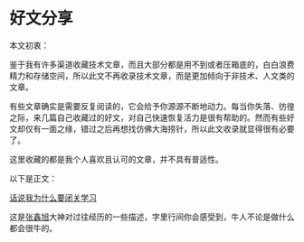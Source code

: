 # 好文分享

本文初衷：

鉴于我有许多渠道收藏技术文章，而且大部分都是用不到或者压箱底的，白白浪费精力和存储空间，所以此文不再收录技术文章，而是更加倾向于非技术、人文类的文章。

有些文章确实是需要反复阅读的，它会给予你源源不断地动力。每当你失落、彷徨之际，来几篇自己收藏过的好文，对自己快速恢复活力是很有帮助的。然而有些好文却仅有一面之缘，错过之后再想找仿佛大海捞针，所以此文收录就显得很有必要了。

这里收藏的都是我个人喜欢且认可的文章，并不具有普适性。

以下是正文：

[话说我为什么要闭关学习](http://www.zhangxinxu.com/life/?p=98)

这是[张鑫旭](https://www.zhangxinxu.com/)大神对过往经历的一些描述，字里行间你会感受到，牛人不论是做什么都会很牛的。



